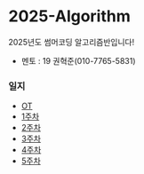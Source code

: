 # 2025-Algorithm
2025년도 썸머코딩 알고리즘반입니다!
- 멘토 : 19 권혁준(010-7765-5831)
### 일지
- [OT](https://github.com/LandvibeDev/2025-Algorithm/blob/main/%EC%9D%BC%EC%A7%80/OT.md)
- [1주차](https://github.com/LandvibeDev/2025-Algorithm/blob/main/%EC%9D%BC%EC%A7%80/1%EC%A3%BC%EC%B0%A8.md)
- [2주차](https://github.com/LandvibeDev/2025-Algorithm/blob/main/%EC%9D%BC%EC%A7%80/2%EC%A3%BC%EC%B0%A8.md)
- [3주차](https://github.com/LandvibeDev/2025-Algorithm/blob/main/%EC%9D%BC%EC%A7%80/3%EC%A3%BC%EC%B0%A8.md)
- [4주차](https://github.com/LandvibeDev/2025-Algorithm/blob/main/%EC%9D%BC%EC%A7%80/4%EC%A3%BC%EC%B0%A8.md)
- [5주차](https://github.com/LandvibeDev/2025-Algorithm/blob/main/%EC%9D%BC%EC%A7%80/5%EC%A3%BC%EC%B0%A8.md)
